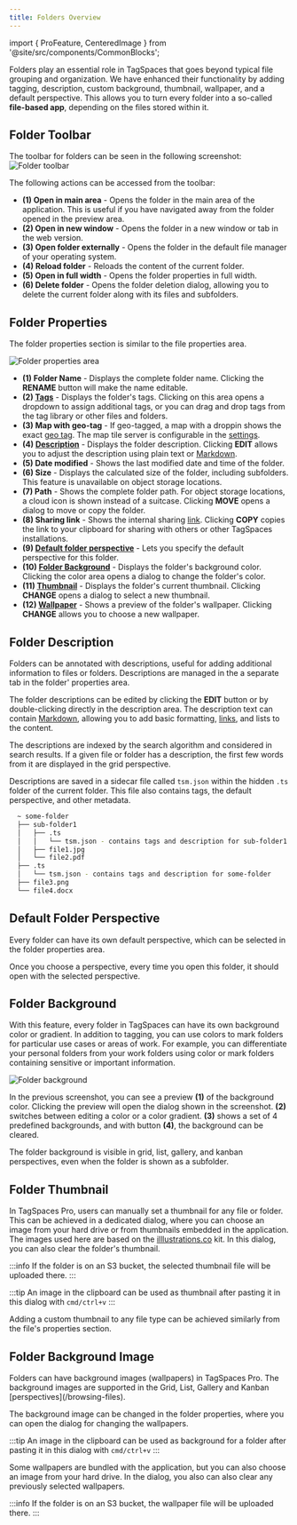 ```yaml
---
title: Folders Overview
---
```


import { ProFeature, CenteredImage } from '@site/src/components/CommonBlocks';

Folders play an essential role in TagSpaces that goes beyond typical file grouping and organization. We have enhanced their functionality by adding tagging, description, custom background, thumbnail, wallpaper, and a default perspective. This allows you to turn every folder into a so-called **file-based app**, depending on the files stored within it.

## Folder Toolbar

The toolbar for folders can be seen in the following screenshot:
![Folder toolbar](/media/folder-toolbar.svg)

The following actions can be accessed from the toolbar:

- **(1) Open in main area** - Opens the folder in the main area of the application. This is useful if you have navigated away from the folder opened in the preview area.
- **(2) Open in new window** - Opens the folder in a new window or tab in the web version.
- **(3) Open folder externally** - Opens the folder in the default file manager of your operating system.
- **(4) Reload folder** - Reloads the content of the current folder.
- **(5) Open in full width** - Opens the folder properties in full width.
- **(6) Delete folder** - Opens the folder deletion dialog, allowing you to delete the current folder along with its files and subfolders.

## Folder Properties

The folder properties section is similar to the file properties area.

![Folder properties area](/media/folder-properties.svg)

- **(1) Folder Name** - Displays the complete folder name. Clicking the **RENAME** button will make the name editable.
- **(2) [Tags](/tagging#folder-tagging)** - Displays the folder's tags. Clicking on this area opens a dropdown to assign additional tags, or you can drag and drop tags from the tag library or other files and folders.
- **(3) Map with geo-tag** - If geo-tagged, a map with a droppin shows the exact [geo tag](/ui/taglibrary/#geo-tagging). The map tile server is configurable in the [settings](/ui/settings/#advanced).
- **(4) [Description](#folder-description)** <ProFeature /> - Displays the folder description. Clicking **EDIT** allows you to adjust the description using plain text or [Markdown](/markdown).
- **(5) Date modified** - Shows the last modified date and time of the folder.
- **(6) Size** - Displays the calculated size of the folder, including subfolders. This feature is unavailable on object storage locations.
- **(7) Path** - Shows the complete folder path. For object storage locations, a cloud icon is shown instead of a suitcase. Clicking **MOVE** opens a dialog to move or copy the folder.
- **(8) Sharing link** - Shows the internal sharing [link](/sharing#internal-sharing-for-files-and-folders). Clicking **COPY** copies the link to your clipboard for sharing with others or other TagSpaces installations.
- **(9) [Default folder perspective](#default-folder-perspective)** <ProFeature /> - Lets you specify the default perspective for this folder.
- **(10) [Folder Background](#folder-background)** <ProFeature /> - Displays the folder's background color. Clicking the color area opens a dialog to change the folder's color.
- **(11) [Thumbnail](#folder-thumbnail)** <ProFeature /> - Displays the folder's current thumbnail. Clicking **CHANGE** opens a dialog to select a new thumbnail.
- **(12) [Wallpaper](#folder-wallpaper)** <ProFeature /> - Shows a preview of the folder's wallpaper. Clicking **CHANGE** allows you to choose a new wallpaper.

## Folder Description

<ProFeature />

Folders can be annotated with descriptions, useful for adding additional information to files or folders. Descriptions are managed in the a separate tab in the folder' properties area.

The folder descriptions can be edited by clicking the **EDIT** button or by double-clicking directly in the description area. The description text can contain [Markdown](https://en.wikipedia.org/wiki/Markdown), allowing you to add basic formatting, [links](/linking), and lists to the content.

<CenteredImage
    caption="Folder description"
    src="/media/folder-description.avif"
    showCaption
  />

The descriptions are indexed by the search algorithm and considered in search results. If a given file or folder has a description, the first few words from it are displayed in the grid perspective.

Descriptions are saved in a sidecar file called `tsm.json` within the hidden `.ts` folder of the current folder. This file also contains tags, the default perspective, and other metadata.

```bash
  ~ some-folder
  ├── sub-folder1
  │   ├── .ts
  │   │   └── tsm.json - contains tags and description for sub-folder1
  │   ├── file1.jpg
  │   └── file2.pdf
  ├── .ts
  │   └── tsm.json - contains tags and description for some-folder
  ├── file3.png
  └── file4.docx
```

## Default Folder Perspective

<ProFeature />

Every folder can have its own default perspective, which can be selected in the folder properties area.

<CenteredImage
    caption="Changing the default perspective for a folder"
    src="/media/entrydetails/folder-default-perspective.avif"
    maxWidth={650}
    showCaption
  />

Once you choose a perspective, every time you open this folder, it should open with the selected perspective.

## Folder Background

<ProFeature />

With this feature, every folder in TagSpaces can have its own background color or gradient. In addition to tagging, you can use colors to mark folders for particular use cases or areas of work. For example, you can differentiate your personal folders from your work folders using color or mark folders containing sensitive or important information.

![Folder background](/media/folder-background.svg)

In the previous screenshot, you can see a preview **(1)** of the background color. Clicking the preview will open the dialog shown in the screenshot. **(2)** switches between editing a color or a color gradient. **(3)** shows a set of 4 predefined backgrounds, and with button **(4)**, the background can be cleared.

The folder background is visible in grid, list, gallery, and kanban perspectives, even when the folder is shown as a subfolder.

<CenteredImage
    caption="Short video showing how to set color to a folder"
    src="/media/entrydetails/tagspaces-folder-colors.gif"
    showCaption
  />

## Folder Thumbnail

<ProFeature />

In TagSpaces Pro, users can manually set a thumbnail for any file or folder. This can be achieved in a dedicated dialog, where you can choose an image from your hard drive or from thumbnails embedded in the application. The images used here are based on the [illlustrations.co](https://illlustrations.co) kit. In this dialog, you can also clear the folder's thumbnail.

:::info
If the folder is on an S3 bucket, the selected thumbnail file will be uploaded there.
:::

<CenteredImage
    caption="Dialog for changing the folder thumbnail"
    src="/media/entrydetails/change-folder-thumbnail.avif"
    showCaption
    maxWidth={500}
  />

:::tip
An image in the clipboard can be used as thumbnail after pasting it in this dialog with `cmd/ctrl+v`
:::

Adding a custom thumbnail to any file type can be achieved similarly from the file's properties section.

## Folder Background Image

<ProFeature />
Folders can have background images (wallpapers) in TagSpaces Pro. The background images are supported in the Grid, List, Gallery and Kanban [perspectives](/browsing-files).

<CenteredImage
    caption="Folder with thumbnail and wallpaper in grid perspective"
    src="/media/grid/folder-with-background-image.jpg"
    showCaption
  />

The background image can be changed in the folder properties, where you can open the dialog for changing the wallpapers.

<CenteredImage
    caption="Dialog for changing the folder wallpaper"
    src="/media/entrydetails/change-folder-background.avif"
    showCaption
  />

:::tip
An image in the clipboard can be used as background for a folder after pasting it in this dialog with `cmd/ctrl+v`
:::

Some wallpapers are bundled with the application, but you can also choose an image from your hard drive. In the dialog, you also can also clear any previously selected wallpapers.

:::info
If the folder is on an S3 bucket, the wallpaper file will be uploaded there.
:::
